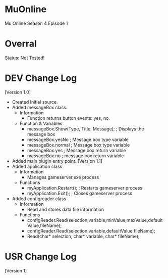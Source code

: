 MuOnline
========

Mu Online Season 4 Episode 1

Overral
=======
Status: Not Tested!

DEV Change Log
==============
[Version 1.0]
 - Created Initial source.
 - Added messageBox class.
	- Information
		- Function returns button events: yes, no.
	- Function & Variables
	 	- messageBox.Show(Type, Title, Message);	; Displays the message box
	 	- messageBox.yesNo				; Message box type variable
	 	- messageBox.normal				; Message box type variable
	 	- messageBox.yes				; Message box return variable
	 	- messageBox.no					; message box return variable
 - Added main plugin entry point.
[Version 1.1]
 - Added application class
	- Information
		- Manages gameserver.exe process
	- Functions
		- myApplication.Restart();	; Restarts gameserver process
		- myApplication.Exit();		; Closes gameserver process
- Added configreader class
	- Information
		- Read and stores data file information
	- Functions
		- configReader.Read(selection,variable,minValue,maxValue,defaultValue,fileName);
		- configReader.Read(selection,variable,defaultValue,fileName);
		- Read(char* selection, char* variable, char* fileName);

USR Change Log
==============
[Version 1]